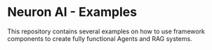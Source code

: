 # Neuron AI - Examples
This repository contains several examples on how to use framework components to create fully functional Agents and RAG systems.